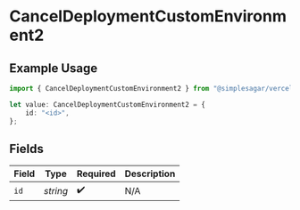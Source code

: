 # CancelDeploymentCustomEnvironment2

## Example Usage

```typescript
import { CancelDeploymentCustomEnvironment2 } from "@simplesagar/vercel/models/canceldeploymentop.js";

let value: CancelDeploymentCustomEnvironment2 = {
    id: "<id>",
};
```

## Fields

| Field              | Type               | Required           | Description        |
| ------------------ | ------------------ | ------------------ | ------------------ |
| `id`               | *string*           | :heavy_check_mark: | N/A                |